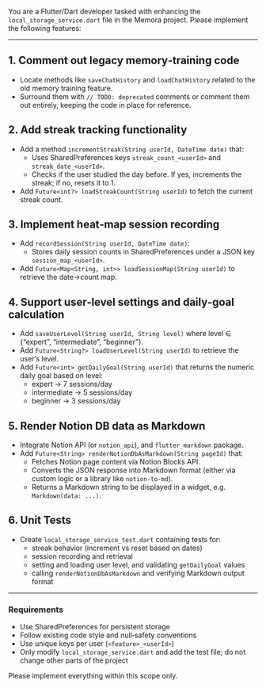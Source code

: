You are a Flutter/Dart developer tasked with enhancing the `local_storage_service.dart` file in the Memora project. Please implement the following features:

---

## 1. Comment out legacy memory‑training code
- Locate methods like `saveChatHistory` and `loadChatHistory` related to the old memory training feature.
- Surround them with `// TODO: deprecated` comments or comment them out entirely, keeping the code in place for reference.

## 2. Add streak tracking functionality
- Add a method `incrementStreak(String userId, DateTime date)` that:
  - Uses SharedPreferences keys `streak_count_<userId>` and `streak_date_<userId>`.
  - Checks if the user studied the day before. If yes, increments the streak; if no, resets it to 1.
- Add `Future<int?> loadStreakCount(String userId)` to fetch the current streak count.

## 3. Implement heat‑map session recording
- Add `recordSession(String userId, DateTime date)`:
  - Stores daily session counts in SharedPreferences under a JSON key `session_map_<userId>`.
- Add `Future<Map<String, int>> loadSessionMap(String userId)` to retrieve the date→count map.

## 4. Support user‑level settings and daily‑goal calculation
- Add `saveUserLevel(String userId, String level)` where level ∈ {“expert”, “intermediate”, “beginner”}.
- Add `Future<String?> loadUserLevel(String userId)` to retrieve the user’s level.
- Add `Future<int> getDailyGoal(String userId)` that returns the numeric daily goal based on level:
  - expert → 7 sessions/day
  - intermediate → 5 sessions/day
  - beginner → 3 sessions/day

## 5. Render Notion DB data as Markdown
- Integrate Notion API (or `notion_api`), and `flutter_markdown` package.
- Add `Future<String> renderNotionDbAsMarkdown(String pageId)` that:
  - Fetches Notion page content via Notion Blocks API.
  - Converts the JSON response into Markdown format (either via custom logic or a library like `notion-to-md`).
  - Returns a Markdown string to be displayed in a widget, e.g. `Markdown(data: ...)`.

## 6. Unit Tests
- Create `local_storage_service_test.dart` containing tests for:
  - streak behavior (increment vs reset based on dates)
  - session recording and retrieval
  - setting and loading user level, and validating `getDailyGoal` values
  - calling `renderNotionDbAsMarkdown` and verifying Markdown output format

---

### Requirements
- Use SharedPreferences for persistent storage
- Follow existing code style and null‑safety conventions
- Use unique keys per user (`<feature>_<userId>`)
- Only modify `local_storage_service.dart` and add the test file; do not change other parts of the project


Please implement everything within this scope only.